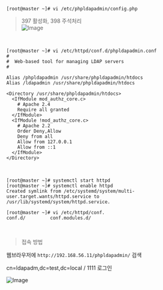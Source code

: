 ```
[root@master ~]# vi /etc/phpldapadmin/config.php
```
> 397 활성화, 398 주석처리  <br>
![Image](https://github.com/user-attachments/assets/56635005-6004-4824-8e2a-52ac1855bde6)

<br>

```
[root@master ~]# vi /etc/httpd/conf.d/phpldapadmin.conf
#
#  Web-based tool for managing LDAP servers
#

Alias /phpldapadmin /usr/share/phpldapadmin/htdocs
Alias /ldapadmin /usr/share/phpldapadmin/htdocs

<Directory /usr/share/phpldapadmin/htdocs>
  <IfModule mod_authz_core.c>
    # Apache 2.4
    Require all granted
  </IfModule>
  <IfModule !mod_authz_core.c>
    # Apache 2.2
    Order Deny,Allow
    Deny from all
    Allow from 127.0.0.1
    Allow from ::1
  </IfModule>
</Directory>
```

<br>

```
[root@master ~]# systemctl start httpd
[root@master ~]# systemctl enable httpd
Created symlink from /etc/systemd/system/multi-user.target.wants/httpd.service to /usr/lib/systemd/system/httpd.service.

[root@master ~]# vi /etc/httpd/conf.
conf.d/         conf.modules.d/
```

<br>

> 접속 방법

웹브라우저에 `http://192.168.56.11/phpldapadmin/` 검색

cn=ldapadm,dc=test,dc=local / 1111   로그인

![Image](https://github.com/user-attachments/assets/f94067a9-5a64-4dac-8b23-5656aaeace65)
